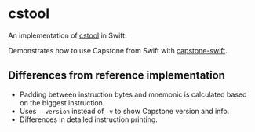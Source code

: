 # cstool

An implementation of [cstool](https://github.com/aquynh/capstone/tree/master/cstool) in Swift.

Demonstrates how to use Capstone from Swift with [capstone-swift](https://github.com/zydeco/capstone-swift).

## Differences from reference implementation

* Padding between instruction bytes and mnemonic is calculated based on the biggest instruction.
* Uses `--version` instead of `-v` to show Capstone version and info.
* Differences in detailed instruction printing.

